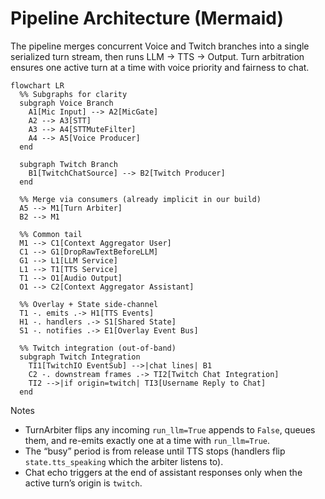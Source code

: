 # Pipeline Architecture (Mermaid)

The pipeline merges concurrent Voice and Twitch branches into a single serialized turn stream, then runs LLM → TTS → Output. Turn arbitration ensures one active turn at a time with voice priority and fairness to chat.

```mermaid
flowchart LR
  %% Subgraphs for clarity
  subgraph Voice Branch
    A1[Mic Input] --> A2[MicGate]
    A2 --> A3[STT]
    A3 --> A4[STTMuteFilter]
    A4 --> A5[Voice Producer]
  end

  subgraph Twitch Branch
    B1[TwitchChatSource] --> B2[Twitch Producer]
  end

  %% Merge via consumers (already implicit in our build)
  A5 --> M1[Turn Arbiter]
  B2 --> M1

  %% Common tail
  M1 --> C1[Context Aggregator User]
  C1 --> G1[DropRawTextBeforeLLM]
  G1 --> L1[LLM Service]
  L1 --> T1[TTS Service]
  T1 --> O1[Audio Output]
  O1 --> C2[Context Aggregator Assistant]

  %% Overlay + State side-channel
  T1 -. emits .-> H1[TTS Events]
  H1 -. handlers .-> S1[Shared State]
  S1 -. notifies .-> E1[Overlay Event Bus]

  %% Twitch integration (out-of-band)
  subgraph Twitch Integration
    TI1[TwitchIO EventSub] -->|chat lines| B1
    C2 -. downstream frames .-> TI2[Twitch Chat Integration]
    TI2 -->|if origin=twitch| TI3[Username Reply to Chat]
  end
```

Notes
- TurnArbiter flips any incoming `run_llm=True` appends to `False`, queues them, and re-emits exactly one at a time with `run_llm=True`.
- The “busy” period is from release until TTS stops (handlers flip `state.tts_speaking` which the arbiter listens to).
- Chat echo triggers at the end of assistant responses only when the active turn’s origin is `twitch`.

